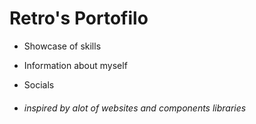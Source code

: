 # Retro's Portofilo
* Showcase of skills
* Information about myself
* Socials

* <h6>inspired by alot of websites and components libraries</h6>
